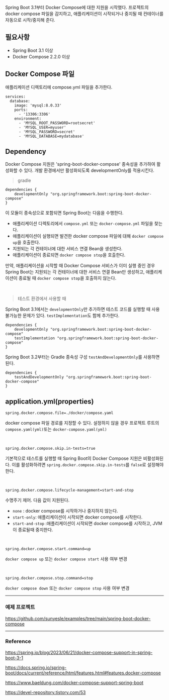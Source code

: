 
Spring Boot 3.1부터 Docker Compose에 대한 지원을 시작했다. 프로젝트의 docker compose 파일을 감지하고, 애플리케이션이 시작되거나 중지될 때 컨테이너를 자동으로 시작/중지해 준다.

## 필요사항
- Spring Boot 3.1 이상
- Docker Compose 2.2.0 이상

## Docker Compose 파일

애플리케이션 디렉토리에 compose.yml 파일을 추가한다.

```
services:
  database:
    image: 'mysql:8.0.33'
    ports:
      - '13306:3306'
    environment:
      - 'MYSQL_ROOT_PASSWORD=rootsecret'
      - 'MYSQL_USER=myuser'
      - 'MYSQL_PASSWORD=secret'
      - 'MYSQL_DATABASE=mydatabase'
```

## Dependency

Docker Compose 지원은 'spring-boot-docker-compose' 종속성을 추가하여 활성화할 수 있다. 개발 환경에서만 활성화되도록 developmentOnly를 적용시킨다.

>gradle

```
dependencies {
    developmentOnly "org.springframework.boot:spring-boot-docker-compose"
}
```

이 모듈이 종속성으로 포함되면 Spring Boot는 다음을 수행한다.

- 애플리케이션 디렉토리에서 ``compose.yml`` 또는 ``docker-compose.yml`` 파일을 찾는다.
- 애플리케이션이 실행되면 발견한 docker compose 파일에 대해 ``docker compose up``을 호출한다.
- 지원되는 각 컨테이너에 대한 서비스 연결 Bean을 생성한다.
- 애플리케이션이 종료되면 ``docker compose stop``을 호출한다.

만약, 애플리케이션을 시작할 때 Docker Compose 서비스가 이미 실행 중인 경우 Spring Boot는 지원되는 각 컨테이너에 대한 서비스 연결 Bean만 생성하고, 애플리케이션이 종료될 때 ``docker compose stop``을 호출하지 않는다.

<br/>

> 테스트 환경에서 사용할 때
 
Spring Boot 3.1에서는 ``developmentOnly``만 추가하면 테스트 코드를 실행할 때 사용 불가능한 문제가 있다. ``testImplementation``도 함께 추가한다.

    dependencies {
        developmentOnly "org.springframework.boot:spring-boot-docker-compose"
        testImplementation "org.springframework.boot:spring-boot-docker-compose"
    }


Spring Boot 3.2부터는 Gradle 종속성 구성 ``testAndDevelopmentOnly``를 사용하면 된다.

    dependencies {
        testAndDevelopmentOnly "org.springframework.boot:spring-boot-docker-compose"
    }

## application.yml(properties)

```
spring.docker.compose.file=./docker/compose.yaml
```
docker compose 파일 경로를 지정할 수 있다. 설정하지 않을 경우 프로젝트 루트의 ``compose.yaml(yml)``또는 ``docker-compose.yaml(yml)``

<br/>


```
spring.docker.compose.skip.in-tests=true
```
기본적으로 테스트를 실행할 때 Spring Boot의 Docker Compose 지원은 비활성화된다. 이를 활성화하려면 ``spring.docker.compose.skip.in-tests``를 ``false``로 설정해야 한다.

<br/>

```
spring.docker.compose.lifecycle-management=start-and-stop
```
수명주기 제어. 다음 값이 지원된다.
- ``none`` : docker compose를 시작하거나 중지하지 않는다.
- ``start-only``: 애플리케이션이 시작되면 docker compose를 시작한다.
- ``start-and-stop`` :애플리케이션이 시작되면 docker compose를 시작하고, JVM이 종료될때 중지한다.

<br/>

```
spring.docker.compose.start.command=up
```
``docker compose up`` 또는 ``docker compose start`` 사용 여부 변경

<br/>

```
spring.docker.compose.stop.command=stop
```
``docker compose down`` 또는 ``docker compose stop`` 사용 여부 변경

---

### 예제 프로젝트

https://github.com/sunyesle/examples/tree/main/spring-boot-docker-compose

---

### Reference

https://spring.io/blog/2023/06/21/docker-compose-support-in-spring-boot-3-1

https://docs.spring.io/spring-boot/docs/current/reference/html/features.html#features.docker-compose

https://www.baeldung.com/docker-compose-support-spring-boot

https://devel-repository.tistory.com/53
